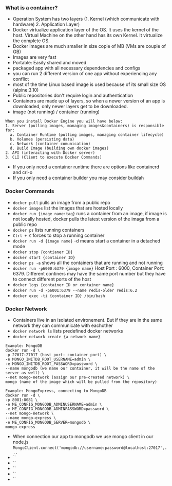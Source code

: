 ### What is a container?
- Operation System has two layers (1. Kernel (which communicate with hardware) 2. Application Layer)
- Docker virtualize application layer of the OS. It uses the kernel of the host. Virtual Machine on the other hand has its own Kernel. It virtualize the complete OS.
- Docker images are much smaller in size cople of MB (VMs are couple of GB)
- Images are very fast
- Portable: Easily shared and moved
- packaged app with all necessary dependencies and configs
- you can run 2 different version of one app without experiencing any conflict
- most of the time Linux based image is used because of its small size OS (alpine:3.10)
- Public repositories don't require login and authentication
- Containers are made up of layers, so when a newer version of an app is downloaded, only newer layers get to be downloaded.
- image (not running) / container (running)

```
When you install Docker Engine you will have below:
1. Server (pulling images, managing images&containers) is responsible for:
  a. Container Runtime (pulling images, managing container lifecycle)
  b. Volumes (persisting data)
  c. Network (container comunication)
  d. Build Image (building own docker images)
2. API (interacting with Docker server)
3. CLI (Client to execute Docker Commands)
```

- If you only need a container runtime there are options like containerd and cri-o
- If you only need a container builder you may consider buildah


### Docker Commands
- `docker pull` pulls an image from a public repo
- `docker images` list the images that are hosted locally  
- `docker run {image name:tag}` runs a container from an image, if image is not locally hosted, docker pulls the latest version of the imaga from a public repo
- `docker ps` lists running containers
- `Ctrl + C` forces to stop a running container
- `docker run -d {image name}` -d means start a container in a detached mode
- `docker stop {contianer ID}`
- `docker start {container ID}`
- `docker ps -a` shows all the containers that are running and not running
- `docker run -p6000:6379 {image name}` Host Port : 6000, Container Port: 6379. Different continers may have the same port number but they have to connect different ports of the host
- `docker logs {container ID or container name}`
- `docker run -d -p6001:6379 --name redis-older redis:6.2` 
- `docker exec -ti {container ID} /bin/bash` 

### Docker Network

- Containers live in an isolated environement. But if they are in the same network they can communicate with eachother
- `docker network ls` lists predefined docker networks
- `docker network create {a network name}`

```
Example: MongoDB
docker run -d \
-p 27017:27017 (host port: container port) \
-e MONGO_INITDB_ROOT_USERNAME=admin \
-e MONGO_INITDB_ROOT_PASSWORD=password \
--name mongodb (we name our container, it will be the name of the server as well) \
--net mongo-network (assign our pre-created network) \
mongo (name of the image which will be pulled from the repository)
```
```
Example: MongoExpress, connecting to MongoDB
docker run -d \
-p 8081:8081 \
-e ME_CONFIG_MONGODB_ADMINUSERNAME=admin \
-e ME_CONFIG_MONGODB_ADMINPASSWORD=password \
--net mongo-network \
--name mongo-express \
-e ME_CONFIG_MONGODB_SERVER=mongodb \
mongo-express
```
- When connection our app to mongodb we use mongo client in our node.js `MongoClient.connect('mongodb://username:password@localhost:27017',...`
- ``
- ``
- ``
- ``
- ``
